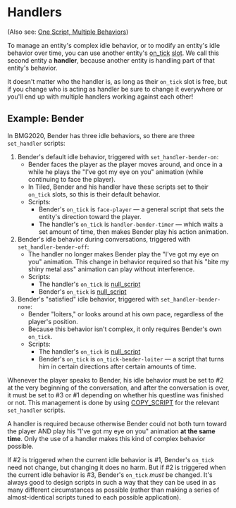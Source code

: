# Handlers

(Also see: [One Script, Multiple Behaviors](techniques/one_script_multiple_behaviors))

To manage an entity's complex idle behavior, or to modify an entity's idle behavior over time, you can use another entity's [on_tick](scripts/on_tick) [slot](scripts/script_slots). We call this second entity a **handler**, because another entity is handling part of that entity's behavior.

It doesn't matter who the handler is, as long as their `on_tick` slot is free, but if you change who is acting as handler be sure to change it everywhere or you'll end up with multiple handlers working against each other!

## Example: Bender

In BMG2020, Bender has three idle behaviors, so there are three `set_handler` scripts:

1. Bender's default idle behavior, triggered with `set_handler-bender-on`:
	- Bender faces the player as the player moves around, and once in a while he plays the "I've got my eye on you" animation (while continuing to face the player).
	- In Tiled, Bender and his handler have these scripts set to their `on_tick` slots, so this is their default behavior.
	- Scripts:
		- Bender's `on_tick` is `face-player` — a general script that sets the entity's direction toward the player.
		- The handler's `on_tick` is `handler-bender-timer` — which waits a set amount of time, then makes Bender play his action animation.
2. Bender's idle behavior during conversations, triggered with `set_handler-bender-off`:
	- The handler no longer makes Bender play the "I've got my eye on you" animation. This change in behavior required so that his "bite my shiny metal ass" animation can play without interference.
	- Scripts:
		- The handler's `on_tick` is [null_script](scripts/null_script)
		- Bender's `on_tick` is [null_script](scripts/null_script)
3. Bender's "satisfied" idle behavior, triggered with `set_handler-bender-none`:
	- Bender "loiters," or looks around at his own pace, regardless of the player's position.
	- Because this behavior isn't complex, it only requires Bender's own `on_tick`.
	- Scripts:
		- The handler's `on_tick` is [null_script](scripts/null_script)
		- Bender's `on_tick` is `on_tick-bender-loiter` — a script that turns him in certain directions after certain amounts of time.

Whenever the player speaks to Bender, his idle behavior must be set to #2 at the very beginning of the conversation, and after the conversation is over, it must be set to #3 or #1 depending on whether his questline was finished or not. This management is done by using [COPY_SCRIPT](actions/COPY_SCRIPT) for the relevant `set_handler` scripts.

A handler is required because otherwise Bender could not both turn toward the player AND play his "I've got my eye on you" animation **at the same time**. Only the use of a handler makes this kind of complex behavior possible.

If #2 is triggered when the current idle behavior is #1, Bender's `on_tick` need not change, but changing it does no harm. But if #2 is triggered when the current idle behavior is #3, Bender's `on_tick` *must* be changed. It's always good to design scripts in such a way that they can be used in as many different circumstances as possible (rather than making a series of almost-identical scripts tuned to each possible application).
